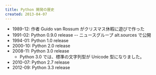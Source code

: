 ```yaml
---
title: Python 開発の歴史
created: 2013-04-07
---
```


* 1989-12: 作者 Guido van Rossum がクリスマス休暇に遊びで作った
* 1991-02: Python 0.9.0 release -- ニュースグループ alt.sources で公開
* 1994-01: Python 1.0 release
* 2000-10: Python 2.0 release
* 2008-11: Python 3.0 release
  * Python 3.0 では、標準の文字列型が Unicode 型になりました。
* 2010-07: Python 2.7 release
* 2012-09: Python 3.3 release

